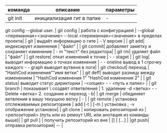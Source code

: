 | команда | описание | параметры |
| - | - | - |
| git init | инициализация гит в папке| - |
git config --global user.
| git config | работа с конфигурацией | --global <переманная><значение> --local <переманная><значение> в пределах проекта|
| git | выдаёт информацию о гите | - V версия |
| git add| индексирует изменения | "файл" |
| git commit| добавляет заметку и сохраняет изменение | - m "текст" без редактора|
| git rm| удаляет файл | "файл" |
| git restore| откат изменений к точке | - - staget |
| git log| выводит информацию о точках изменения | - - oneline вывод в 1 строчку каждого - - graph выводит вутвеня в логи|
| git checkout| переход | "HashCod изменения"\"имя ветки" |
| git deff| выводит разницу между изменением | "HashCod изменения 1" "HashCod изменения 2" |
| git status| выводит статус дириктории | -<опция> - - <путь к папке> |
| git branch | показывает \ создвёт ответвления | 1. удаление -d <ветка> - - Delete <ветка> 2. создание и переход - b|
| git merge | обединяет ветвления в вашу текущюю ветку | - |
| git remote | установка отслеживаемых репозиториев | add [-t <branch>] [-m <master>] <name> <URL> установка ; -v отображение установок|
| git clone | копировать репозиторий из | <репозиторий> (путь или из ремоут URL или анотация из команды выше)|
| git pull ] | получить репозиторий из вне | [<options>] [<repository> [<refspec>…​] |
|git push|отправка репозитория| --<options> <repository> |